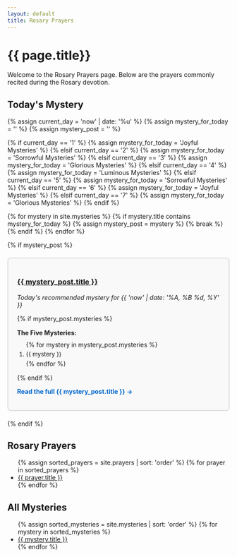```yaml
---
layout: default
title: Rosary Prayers
---
```

# {{ page.title}}

Welcome to the Rosary Prayers page.  Below are the prayers commonly recited during the Rosary devotion.

## Today's Mystery

{% assign current_day = 'now' | date: '%u' %}
{% assign mystery_for_today = '' %}
{% assign mystery_post = '' %}

{% if current_day == '1' %}
  {% assign mystery_for_today = 'Joyful Mysteries' %}
{% elsif current_day == '2' %}
  {% assign mystery_for_today = 'Sorrowful Mysteries' %}
{% elsif current_day == '3' %}
  {% assign mystery_for_today = 'Glorious Mysteries' %}
{% elsif current_day == '4' %}
  {% assign mystery_for_today = 'Luminous Mysteries' %}
{% elsif current_day == '5' %}
  {% assign mystery_for_today = 'Sorrowful Mysteries' %}
{% elsif current_day == '6' %}
  {% assign mystery_for_today = 'Joyful Mysteries' %}
{% elsif current_day == '7' %}
  {% assign mystery_for_today = 'Glorious Mysteries' %}
{% endif %}

{% for mystery in site.mysteries %}
  {% if mystery.title contains mystery_for_today %}
    {% assign mystery_post = mystery %}
    {% break %}
  {% endif %}
{% endfor %}

{% if mystery_post %}
<div style="border: 2px solid #ddd; padding: 20px; margin: 20px 0; border-radius: 8px; background-color: #f9f9f9;">
  <h3><a href="{{ mystery_post.url }}">{{ mystery_post.title }}</a></h3>
  <p><em>Today's recommended mystery for {{ 'now' | date: '%A, %B %d, %Y' }}</em></p>
  
  {% if mystery_post.mysteries %}
    <div style="margin: 15px 0;">
      <strong>The Five Mysteries:</strong>
      <ol style="margin: 10px 0; padding-left: 20px;">
        {% for mystery in mystery_post.mysteries %}
          <li style="margin: 5px 0; font-size: 0.95em;">{{ mystery }}</li>
        {% endfor %}
      </ol>
    </div>
  {% endif %}
  
  <a href="{{ mystery_post.url }}" style="color: #0066cc; text-decoration: none; font-weight: bold;">Read the full {{ mystery_post.title }} →</a>
</div>
{% endif %}

## Rosary Prayers

<ul>
{% assign sorted_prayers = site.prayers | sort: 'order' %}
{% for prayer in sorted_prayers %}
  <li><a href="{{ prayer.url }}">{{ prayer.title }}</a></li>
{% endfor %}
</ul>

## All Mysteries

<ul>
{% assign sorted_mysteries = site.mysteries | sort: 'order' %}
{% for mystery in sorted_mysteries %}
  <li><a href="{{ mystery.url }}">{{ mystery.title }}</a></li>
{% endfor %}
</ul>
